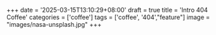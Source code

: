 +++
date = '2025-03-15T13:10:29+08:00'
draft = true
title = 'Intro 404 Coffee'
categories = ['coffee']
tags = ['coffee', '404',"feature"]
image = "images/nasa-unsplash.jpg"
+++
